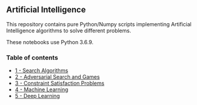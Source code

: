 ## Artificial Intelligence

This repository contains pure Python/Numpy scripts implementing Artificial Intelligence algorithms to solve different problems. 

These notebooks use Python 3.6.9. 

### Table of contents

* [1 - Search Algorithms](https://github.com/bmarroc/artificial-intelligence/tree/main/1)
* [2 - Adversarial Search and Games](https://github.com/bmarroc/artificial-intelligence/tree/main/2)
* [3 - Constraint Satisfaction Problems](https://github.com/bmarroc/artificial-intelligence/tree/main/3)
* [4 - Machine Learning](https://github.com/bmarroc/artificial-intelligence/tree/main/4)
* [5 - Deep Learning](https://github.com/bmarroc/artificial-intelligence/tree/main/5)
